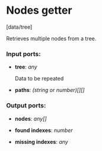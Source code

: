 # Nodes getter

[data/tree]

Retrieves multiple nodes from a tree.

### Input ports:

* __tree__: _any_

    Data to be repeated



* __paths__: _(string or number)[][]_



### Output ports:

* __nodes__: _any[]_



* __found indexes__: _number_



* __missing indexes__: _any_



